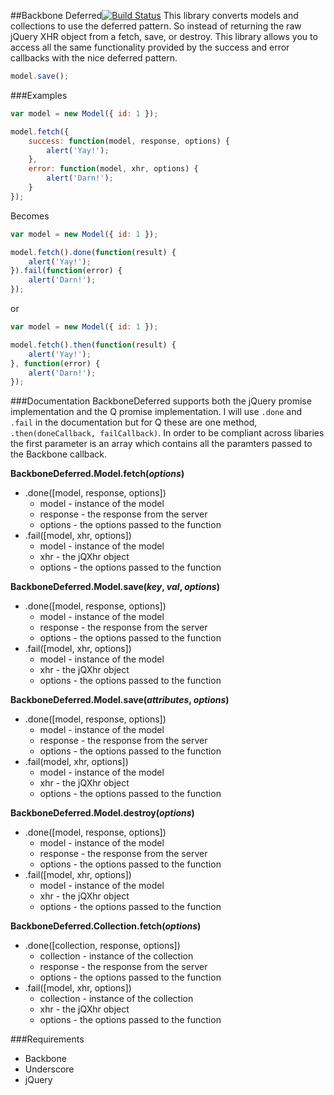 ##Backbone Deferred[![Build Status](https://travis-ci.org/arhea/backbone-deferred.png)](https://travis-ci.org/arhea/backbone-deferred)
This library converts models and collections to use the deferred pattern. So instead of returning the raw jQuery XHR object from a fetch, save, or destroy. This library allows you to access all the same functionality provided by the success and error callbacks with the nice deferred pattern.

```javascript
model.save();
```

###Examples
```javascript
var model = new Model({ id: 1 });

model.fetch({
    success: function(model, response, options) {
        alert('Yay!');
    },
    error: function(model, xhr, options) {
        alert('Darn!');
    }
});
```

Becomes

```javascript
var model = new Model({ id: 1 });

model.fetch().done(function(result) {
    alert('Yay!');
}).fail(function(error) {
    alert('Darn!');
});
```
or
```javascript
var model = new Model({ id: 1 });

model.fetch().then(function(result) {
    alert('Yay!');
}, function(error) {
    alert('Darn!');
});
```

###Documentation
BackboneDeferred supports both the jQuery promise implementation and the Q promise implementation. I will use `.done` and `.fail` in the documentation but for Q these are one method, `.then(doneCallback, failCallback)`. In order to be compliant across libaries the first parameter is an array which contains all the paramters passed to the Backbone callback.

**BackboneDeferred.Model.fetch(*options*)**
* .done([model, response, options])
    * model - instance of the model
    * response - the response from the server
    * options - the options passed to the function
* .fail([model, xhr, options])
    * model - instance of the model
    * xhr - the jQXhr object
    * options - the options passed to the function

**BackboneDeferred.Model.save(*key*, *val*, *options*)**
* .done([model, response, options])
    * model - instance of the model
    * response - the response from the server
    * options - the options passed to the function
* .fail([model, xhr, options])
    * model - instance of the model
    * xhr - the jQXhr object
    * options - the options passed to the function

**BackboneDeferred.Model.save(*attributes*, *options*)**
* .done([model, response, options])
    * model - instance of the model
    * response - the response from the server
    * options - the options passed to the function
* .fail(model, xhr, options])
    * model - instance of the model
    * xhr - the jQXhr object
    * options - the options passed to the function

**BackboneDeferred.Model.destroy(*options*)**
* .done([model, response, options])
    * model - instance of the model
    * response - the response from the server
    * options - the options passed to the function
* .fail([model, xhr, options])
    * model - instance of the model
    * xhr - the jQXhr object
    * options - the options passed to the function

**BackboneDeferred.Collection.fetch(*options*)**
* .done([collection, response, options])
    * collection - instance of the collection
    * response - the response from the server
    * options - the options passed to the function
* .fail([model, xhr, options])
    * collection - instance of the collection
    * xhr - the jQXhr object
    * options - the options passed to the function

###Requirements
* Backbone
* Underscore
* jQuery
